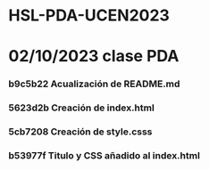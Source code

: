 # HSL-PDA-UCEN2023

# 02/10/2023 clase PDA
### b9c5b22 Acualización de README.md
### 5623d2b Creación de  index.html
### 5cb7208 Creación de style.csss
### b53977f Titulo y CSS añadido al index.html
